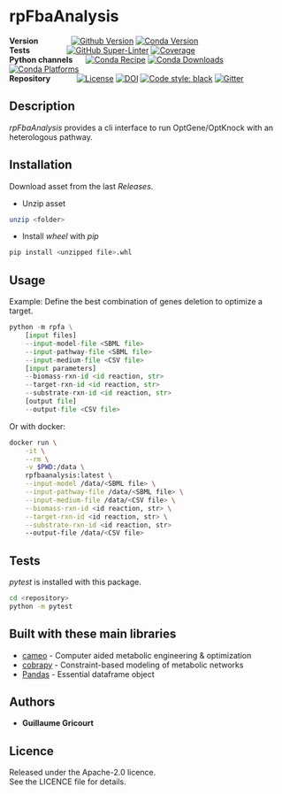 # rpFbaAnalysis

**Version** &nbsp;&nbsp;&nbsp;&nbsp;&nbsp;&nbsp;&nbsp;&nbsp;&nbsp;&nbsp;&nbsp;&nbsp;&nbsp; [![Github Version](https://img.shields.io/github/v/release/brsynth/rpFbaAnalysis?display_name=tag&sort=semver)](version) [![Conda Version](https://img.shields.io/conda/vn/bioconda/rpfa.svg)](https://anaconda.org/bioconda/rpfa)  
**Tests** &nbsp;&nbsp;&nbsp;&nbsp;&nbsp;&nbsp;&nbsp;&nbsp;&nbsp;&nbsp;&nbsp;&nbsp;&nbsp;&nbsp;&nbsp; [![GitHub Super-Linter](https://github.com/brsynth/rpFbaAnalysis/workflows/Tests/badge.svg)](https://github.com/marketplace/actions/super-linter) [![Coverage](https://img.shields.io/coveralls/github/brsynth/rpFbaAnalysis)](coveralls)  
**Python channels** &nbsp;&nbsp;&nbsp;&nbsp; [![Conda Recipe](https://img.shields.io/badge/recipe-rpfa-green.svg)](https://anaconda.org/bioconda/rpfa) [![Conda Downloads](https://img.shields.io/conda/dn/bioconda/rpfa.svg)](https://anaconda.org/bioconda/rpfa) [![Conda Platforms](https://img.shields.io/conda/pn/bioconda/rpfa.svg)](https://anaconda.org/bioconda/rpfa)  
**Repository** &nbsp;&nbsp;&nbsp;&nbsp;&nbsp;&nbsp;&nbsp;&nbsp;&nbsp;&nbsp; [![License](https://img.shields.io/github/license/brsynth/rpFbaAnalysis)](license) [![DOI](https://zenodo.org/badge/436924636.svg)](https://zenodo.org/badge/latestdoi/436924636) [![Code style: black](https://img.shields.io/badge/code%20style-black-000000.svg)](https://github.com/psf/black) [![Gitter](https://badges.gitter.im/BioRetroSynth/SynBioCAD.svg)](https://gitter.im/BioRetroSynth/SynBioCAD?utm_source=badge&utm_medium=badge&utm_campaign=pr-badge)  

## Description
*rpFbaAnalysis* provides a cli interface to run OptGene/OptKnock with an heterologous pathway.  

## Installation
Download asset from the last *Releases*.  

* Unzip asset  
```sh
unzip <folder>
```  
* Install *wheel* with *pip*  
```sh
pip install <unzipped file>.whl
```

## Usage
Example: Define the best combination of genes deletion to optimize a target.

```python
python -m rpfa \
    [input files]
    --input-model-file <SBML file>
    --input-pathway-file <SBML file>
    --input-medium-file <CSV file>
    [input parameters]
    --biomass-rxn-id <id reaction, str>
    --target-rxn-id <id reaction, str>
    --substrate-rxn-id <id reaction, str>
    [output file]
    --output-file <CSV file>
```
Or with docker:  
```sh
docker run \
    -it \
    --rm \
    -v $PWD:/data \
    rpfbaanalysis:latest \
    --input-model /data/<SBML file> \
    --input-pathway-file /data/<SBML file> \
    --input-medium-file /data/<CSV file> \
    --biomass-rxn-id <id reaction, str> \
    --target-rxn-id <id reaction, str> \
    --substrate-rxn-id <id reaction, str>
    --output-file /data/<CSV file>
```

## Tests
*pytest* is installed with this package.
```bash
cd <repository>
python -m pytest
```

## Built with these main libraries

* [cameo](https://github.com/biosustain/cameo) - Computer aided metabolic engineering & optimization
* [cobrapy](https://github.com/opencobra/cobrapy) - Constraint-based modeling of metabolic networks
* [Pandas](https://github.com/pandas-dev/pandas) - Essential dataframe object

## Authors
* **Guillaume Gricourt**

## Licence
Released under the Apache-2.0 licence.  
See the LICENCE file for details.
